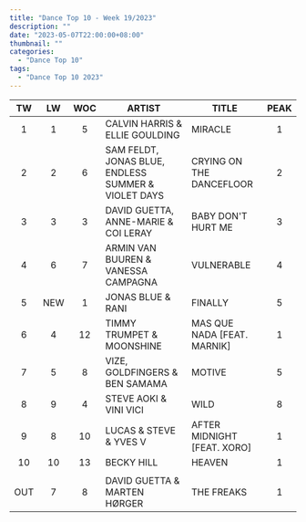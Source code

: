 ```yaml
---
title: "Dance Top 10 - Week 19/2023"
description: ""
date: "2023-05-07T22:00:00+08:00"
thumbnail: ""
categories:
  - "Dance Top 10"
tags:
  - "Dance Top 10 2023"
---
```

<!--more-->
|TW|LW|WOC|ARTIST|TITLE|PEAK|
|:----:|:----:|:----:|----|----|:----:|
|1|1|5|CALVIN HARRIS & ELLIE GOULDING|MIRACLE|1|
|2|2|6|SAM FELDT, JONAS BLUE, ENDLESS SUMMER & VIOLET DAYS|CRYING ON THE DANCEFLOOR|2|
|3|3|3|DAVID GUETTA, ANNE-MARIE & COI LERAY|BABY DON'T HURT ME|3|
|4|6|7|ARMIN VAN BUUREN & VANESSA CAMPAGNA|VULNERABLE|4|
|5|NEW|1|JONAS BLUE & RANI|FINALLY|5|
|6|4|12|TIMMY TRUMPET & MOONSHINE|MAS QUE NADA [FEAT. MARNIK]|1|
|7|5|8|VIZE, GOLDFINGERS & BEN SAMAMA|MOTIVE|5|
|8|9|4|STEVE AOKI & VINI VICI|WILD|8|
|9|8|10|LUCAS & STEVE & YVES V|AFTER MIDNIGHT [FEAT. XORO]|1|
|10|10|13|BECKY HILL|HEAVEN|1|
| | | | | | |
|OUT|7|8|DAVID GUETTA & MARTEN HØRGER|THE FREAKS|1|